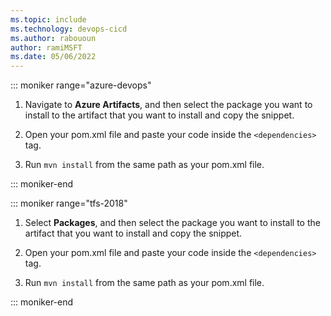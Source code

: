 ```yaml
---
ms.topic: include
ms.technology: devops-cicd
ms.author: rabououn
author: ramiMSFT
ms.date: 05/06/2022
---
```


::: moniker range="azure-devops"

1. Navigate to **Azure Artifacts**, and then select the package you want to install to the artifact that you want to install and copy the *<dependency>* snippet.

1. Open your pom.xml file and paste your code inside the `<dependencies>` tag.

1. Run `mvn install` from the same path as your pom.xml file.

::: moniker-end

::: moniker range="tfs-2018"

1. Select **Packages**, and then select the package you want to install to the artifact that you want to install and copy the *<dependency>* snippet.

1. Open your pom.xml file and paste your code inside the `<dependencies>` tag.

1. Run `mvn install` from the same path as your pom.xml file.

::: moniker-end
